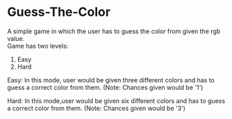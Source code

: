 # Guess-The-Color
A simple game in which the user has to guess the color from given the rgb value.  
Game has two levels:
1. Easy
2. Hard

Easy: In this mode, user would be given three different colors and has to guess a correct color from them.
      (Note: Chances given would be '1')
      
Hard: In this mode,user would be given six different colors and has to guess a correct color from them.
      (Note: Chances given would be '3')
